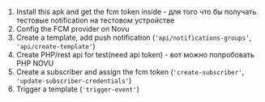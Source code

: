 1. Install this apk and get the fcm token inside - для того что бы получать тестовые notification на тестовом устройстве
2. Config the FCM provider on Novu
3. Create a template, add push notification (`'api/notifications-groups'`, `'api/create-template'`)
5. Create PHP/rest api for test(need api token) - вот можно попробовать PHP NOVU
6. Create a subscriber and assign the fcm token (`'create-subscriber'`, `'update-subscriber-credentials'`)
7. Trigger a template (`'trigger-event'`)